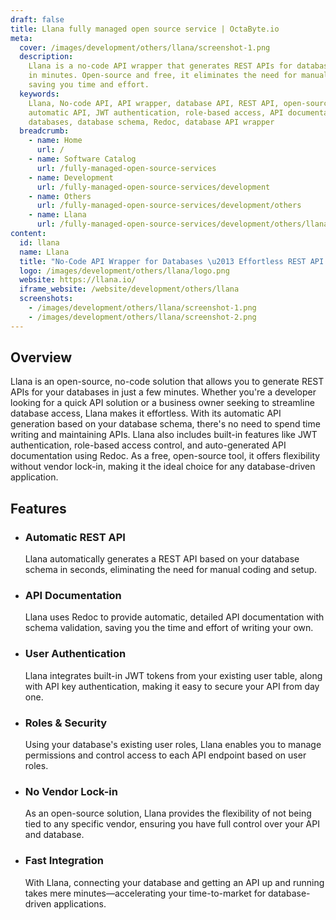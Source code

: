 ```yaml
---
draft: false
title: Llana fully managed open source service | OctaByte.io
meta:
  cover: /images/development/others/llana/screenshot-1.png
  description:
    Llana is a no-code API wrapper that generates REST APIs for databases
    in minutes. Open-source and free, it eliminates the need for manual API development,
    saving you time and effort.
  keywords:
    Llana, No-code API, API wrapper, database API, REST API, open-source API,
    automatic API, JWT authentication, role-based access, API documentation, API for
    databases, database schema, Redoc, database API wrapper
  breadcrumb:
    - name: Home
      url: /
    - name: Software Catalog
      url: /fully-managed-open-source-services
    - name: Development
      url: /fully-managed-open-source-services/development
    - name: Others
      url: /fully-managed-open-source-services/development/others
    - name: Llana
      url: /fully-managed-open-source-services/development/others/llana
content:
  id: llana
  name: Llana
  title: "No-Code API Wrapper for Databases \u2013 Effortless REST API Generation"
  logo: /images/development/others/llana/logo.png
  website: https://llana.io/
  iframe_website: /website/development/others/llana
  screenshots:
    - /images/development/others/llana/screenshot-1.png
    - /images/development/others/llana/screenshot-2.png
---
```


## Overview

Llana is an open-source, no-code solution that allows you to generate REST APIs for your databases in just a few minutes. Whether you're a developer looking for a quick API solution or a business owner seeking to streamline database access, Llana makes it effortless. With its automatic API generation based on your database schema, there's no need to spend time writing and maintaining APIs. Llana also includes built-in features like JWT authentication, role-based access control, and auto-generated API documentation using Redoc. As a free, open-source tool, it offers flexibility without vendor lock-in, making it the ideal choice for any database-driven application.

## Features

- ### Automatic REST API

  Llana automatically generates a REST API based on your database schema in seconds, eliminating the need for manual coding and setup.

- ### API Documentation

  Llana uses Redoc to provide automatic, detailed API documentation with schema validation, saving you the time and effort of writing your own.

- ### User Authentication

  Llana integrates built-in JWT tokens from your existing user table, along with API key authentication, making it easy to secure your API from day one.

- ### Roles & Security

  Using your database's existing user roles, Llana enables you to manage permissions and control access to each API endpoint based on user roles.

- ### No Vendor Lock-in

  As an open-source solution, Llana provides the flexibility of not being tied to any specific vendor, ensuring you have full control over your API and database.

- ### Fast Integration

  With Llana, connecting your database and getting an API up and running takes mere minutes—accelerating your time-to-market for database-driven applications.
